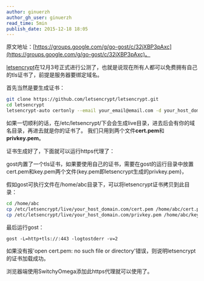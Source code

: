 ```yaml
---
author: ginuerzh
author_gh_user: ginuerzh
read_time: 5min
publish_date: 2015-12-18 18:05
---
```


原文地址：[https://groups.google.com/g/go-gost/c/32jXBP3pAxc](https://groups.google.com/g/go-gost/c/32jXBP3pAxc)。


[letsencrypt](https://letsencrypt.org/)在12月3号正式进行公测了，也就是说现在所有人都可以免费拥有自己的tls证书了，前提是服务器要绑定域名。

首先当然是要生成证书：

```bash
git clone https://github.com/letsencrypt/letsencrypt.git
cd letsencrypt
letsencrypt-auto certonly --email your_email@email.com -d your_host_domain.com
```

如果一切顺利的话，在/etc/letsencrypt/下会会生成live目录，进去后会有你的域名目录，再进去就是你的证书了。
我们只用到两个文件**cert.pem**和**privkey.pem**。

证书生成好了，下面就可以运行https代理了：

gost内置了一个tls证书，如果要使用自己的证书，需要在gost的运行目录中放置cert.pem和key.pem两个文件(key.pem即letsencrypt生成的privkey.pem)，

假如gost可执行文件在/home/abc目录下，可以将letsencrypt证书拷贝到此目录：

```bash
cd /home/abc
cp /etc/letsencrypt/live/your_host_domain.com/cert.pem /home/abc/cert.pem
cp /etc/letsencrypt/live/your_host_domain.com/privkey.pem /home/abc/key.pem
```

最后运行gost：

```
gost -L=http+tls://:443 -logtostderr -v=2
```

如果没有报'open cert.pem: no such file or directory'错误，则说明letsencrypt的证书加载成功。

浏览器端使用SwitchyOmega添加此https代理就可以使用了。